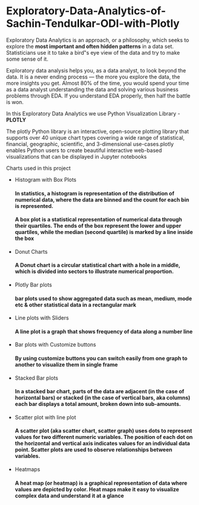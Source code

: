 # Exploratory-Data-Analytics-of-Sachin-Tendulkar-ODI-with-Plotly
Exploratory Data Analytics is an approach, or a philosophy, which seeks to explore the <b>most important and often hidden patterns</b> in a data set. Statisticians use it to take a bird‟s eye view of the data and try to make some sense of it.

Exploratory data analysis helps you, as a data analyst, to look beyond the data. It is a never ending process — the more you explore the data, the more insights you get. Almost 80% of the time, you would spend your time as a data analyst understanding the data and solving various business problems through EDA. If you understand EDA properly, then half the battle is won.

In this Exploratory Data Analytics we use Python Visualization Library - <b>PLOTLY</b>

The plotly Python library is an interactive, open-source plotting library that supports over 40 unique chart types covering a wide range of statistical, financial, geographic, scientific, and 3-dimensional use-cases.plotly enables Python users to create beautiful interactive web-based visualizations that can be displayed in Jupyter notebooks

Charts used in this project
- Histogram with Box Plots
  #### In statistics, a histogram is representation of the distribution of numerical data, where the data are binned and the count for each bin is represented.
  #### A box plot is a statistical representation of numerical data through their quartiles. The ends of the box represent the lower and upper quartiles, while the median (second quartile) is marked by a line inside the box
  
- Donut Charts
  #### A Donut chart is a circular statistical chart with a hole in a middle, which is divided into sectors to illustrate numerical proportion.
  
- Plotly Bar plots
  #### bar plots used to show aggregated data such as mean, medium, mode etc & other statistical data in a rectangular mark
  
- Line plots with Sliders
  #### A line plot is a graph that shows frequency of data along a number line
  
- Bar plots with Customize buttons
  #### By using customize buttons you can switch easily from one graph to another to visualize them in single frame
  
- Stacked Bar plots
  #### In a stacked bar chart, parts of the data are adjacent (in the case of horizontal bars) or stacked (in the case of vertical bars, aka columns) each bar displays a total amount, broken down into sub-amounts.
  
- Scatter plot with line plot
  #### A scatter plot (aka scatter chart, scatter graph) uses dots to represent values for two different numeric variables. The position of each dot on the horizontal and vertical axis indicates values for an individual data point. Scatter plots are used to observe relationships between variables.
  
- Heatmaps
  #### A heat map (or heatmap) is a graphical representation of data where values are depicted by color. Heat maps make it easy to visualize complex data and understand it at a glance


